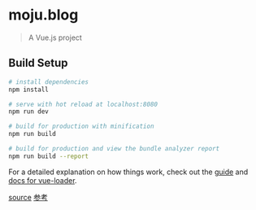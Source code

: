 # moju.blog

> A Vue.js project

## Build Setup

``` bash
# install dependencies
npm install

# serve with hot reload at localhost:8080
npm run dev

# build for production with minification
npm run build

# build for production and view the bundle analyzer report
npm run build --report
```

For a detailed explanation on how things work, check out the [guide](http://vuejs-templates.github.io/webpack/) and [docs for vue-loader](http://vuejs.github.io/vue-loader).

[source](https://www.zcool.com.cn/work/ZMjgwNzkwODg=.html)
[参考](https://www.jianshu.com/p/491609b1c426)